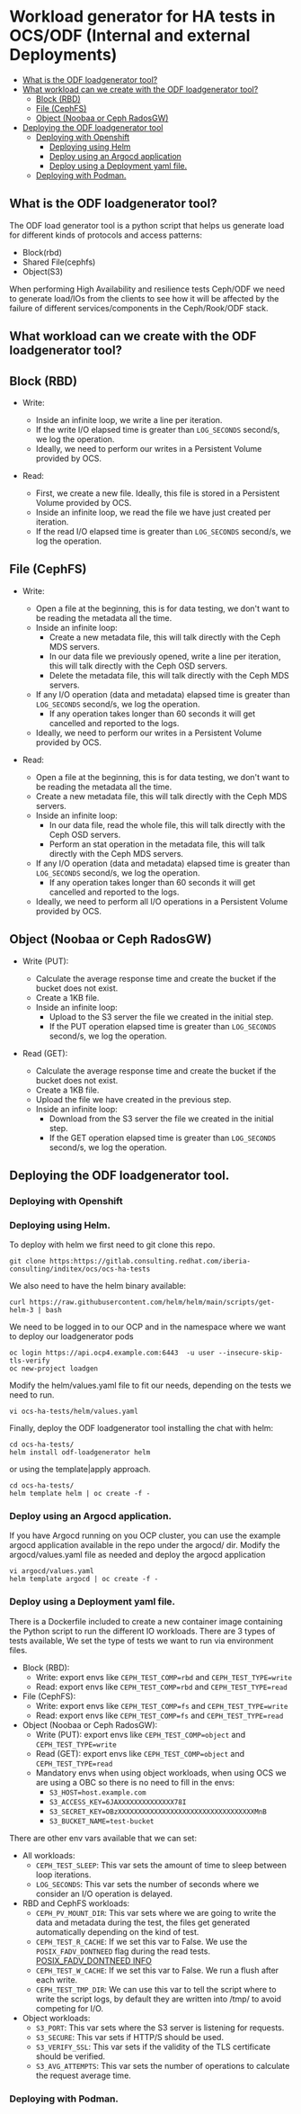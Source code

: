 # Workload generator for HA tests in OCS/ODF (Internal and external Deployments)

- [What is the ODF loadgenerator tool?](#what-is-the-odf-loadgenerator-tool)
- [What workload can we create with the ODF loadgenerator tool?](#what-workload-can-we-create-with-the-odf-loadgenerator-tool)
  * [Block (RBD)](#block-rbd)
  * [File (CephFS)](#file-cephfs)
  * [Object (Noobaa or Ceph RadosGW)](#object-noobaa-or-ceph-radosgw)
- [Deploying the ODF loadgenerator tool](#deploying-the-odf-loadgenerator-tool)
  * [Deploying with Openshift](#deploying-with-openshift)
    + [Deploying using Helm](#deploying-using-helm)
    + [Deploy using an Argocd application](#deploy-using-an-argocd-application)
    + [Deploy using a Deployment yaml file.](#deploy-using-a-deployment-yaml-file)
  * [Deploying with Podman.](#deploying-with-podman)



## What is the ODF loadgenerator tool?

The ODF load generator tool is a python script that helps us generate load for different kinds of protocols and access patterns:

- Block(rbd)
- Shared File(cephfs)
- Object(S3)

When performing High Availability and resilience tests Ceph/ODF we need to generate load/IOs from the clients to see how it will be affected by the failure of different services/components in the Ceph/Rook/ODF stack.

## What workload can we create with the ODF loadgenerator tool?

## Block (RBD)

* Write:
  - Inside an infinite loop, we write a line per iteration.
  - If the write I/O elapsed time is greater than `LOG_SECONDS` second/s, we log the operation.
  - Ideally, we need to perform our writes in a Persistent Volume provided by OCS.

* Read:
  - First, we create a new file. Ideally, this file is stored in a Persistent Volume provided by OCS.
  - Inside an infinite loop, we read the file we have just created per iteration.
  - If the read I/O elapsed time is greater than `LOG_SECONDS` second/s, we log the operation.

## File (CephFS)

* Write:
  - Open a file at the beginning, this is for data testing, we don't want to be reading the metadata all the time.
  - Inside an infinite loop:
    - Create a new metadata file, this will talk directly with the Ceph MDS servers.
    - In our data file we previously opened, write a line per iteration, this will talk directly with the Ceph OSD servers.
    - Delete the metadata file, this will talk directly with the Ceph MDS servers.
  - If any I/O operation (data and metadata) elapsed time is greater than `LOG_SECONDS` second/s, we log the operation.
    - If any operation takes longer than 60 seconds it will get cancelled and reported to the logs.
  - Ideally, we need to perform our writes in a Persistent Volume provided by OCS.

* Read:
  - Open a file at the beginning, this is for data testing, we don't want to be reading the metadata all the time.
  - Create a new metadata file, this will talk directly with the Ceph MDS servers.
  - Inside an infinite loop:
    - In our data file, read the whole file, this will talk directly with the Ceph OSD servers.
    - Perform an stat operation in the metadata file, this will talk directly with the Ceph MDS servers.
  - If any I/O operation (data and metadata) elapsed time is greater than `LOG_SECONDS` second/s, we log the operation.
    - If any operation takes longer than 60 seconds it will get cancelled and reported to the logs.
  - Ideally, we need to perform all I/O operations in a Persistent Volume provided by OCS.

## Object (Noobaa or Ceph RadosGW)

* Write (PUT):
  - Calculate the average response time and create the bucket if the bucket does not exist.
  - Create a 1KB file.
  - Inside an infinite loop:
    - Upload to the S3 server the file we created in the initial step.
    - If the PUT operation elapsed time is greater than `LOG_SECONDS` second/s, we log the operation.

* Read (GET):
  - Calculate the average response time and create the bucket if the bucket does not exist.
  - Create a 1KB file.
  - Upload the file we have created in the previous step.
  - Inside an infinite loop:
    - Download from the S3 server the file we created in the initial step.
    - If the GET operation elapsed time is greater than `LOG_SECONDS` second/s, we log the operation.


## Deploying the ODF loadgenerator tool.

### Deploying with Openshift

### Deploying using Helm.
To deploy with helm we first need to git clone this repo. 
```
git clone https:https://gitlab.consulting.redhat.com/iberia-consulting/inditex/ocs/ocs-ha-tests
```
We also need to have the helm binary available:
```
curl https://raw.githubusercontent.com/helm/helm/main/scripts/get-helm-3 | bash
```

We need to be logged in to our OCP and in the namespace where we want to deploy our loadgenerator pods

```
oc login https://api.ocp4.example.com:6443  -u user --insecure-skip-tls-verify 
oc new-project loadgen
```

Modify the helm/values.yaml file to fit our needs, depending on the tests we need to run.
```
vi ocs-ha-tests/helm/values.yaml
```

Finally, deploy the ODF loadgenerator tool installing the chat with helm:

```
cd ocs-ha-tests/
helm install odf-loadgenerator helm
```

or using the template|apply approach.
```
cd ocs-ha-tests/
helm template helm | oc create -f -
```
### Deploy using an Argocd application.
If you have Argocd running on you OCP cluster, you can use the example argocd application available in the repo under the argocd/ dir.
Modify the argocd/values.yaml file as needed and deploy the argocd application
```
vi argocd/values.yaml
helm template argocd | oc create -f -
```

### Deploy using a Deployment yaml file.

There is a Dockerfile included to create a new container image containing the Python script to run the different IO workloads. There are 3 types of tests available, We set the type of tests we want to run via environment files.

* Block (RBD):
  - Write: export envs like `CEPH_TEST_COMP=rbd` and `CEPH_TEST_TYPE=write`
  - Read: export envs like `CEPH_TEST_COMP=rbd` and `CEPH_TEST_TYPE=read`
* File (CephFS):
  - Write: export envs like `CEPH_TEST_COMP=fs` and `CEPH_TEST_TYPE=write`
  - Read: export envs like `CEPH_TEST_COMP=fs` and `CEPH_TEST_TYPE=read`
* Object (Noobaa or Ceph RadosGW):
  - Write (PUT): export envs like `CEPH_TEST_COMP=object` and `CEPH_TEST_TYPE=write`
  - Read (GET): export envs like `CEPH_TEST_COMP=object` and `CEPH_TEST_TYPE=read`
  - Mandatory envs when using object workloads, when using OCS we are using a OBC so there is no need to fill in the envs:
    - `S3_HOST=host.example.com`
    - `S3_ACCESS_KEY=6JAXXXXXXXXXXXXXX78I`
    - `S3_SECRET_KEY=OBzXXXXXXXXXXXXXXXXXXXXXXXXXXXXXXXXXXMnB`
    - `S3_BUCKET_NAME=test-bucket`

There are other env vars available that we can set:

- All workloads:
  - `CEPH_TEST_SLEEP`: This var sets the amount of time to sleep between loop iterations.
  - `LOG_SECONDS`: This var sets the number of seconds where we consider an I/O operation is delayed.
- RBD and CephFS workloads:
  - `CEPH_PV_MOUNT_DIR`: This var sets where we are going to write the data and metadata during the test, the files get generated automatically depending on the kind of test.
  - `CEPH_TEST_R_CACHE`: If we set this var to False. We use the `POSIX_FADV_DONTNEED` flag during the read tests. [POSIX_FADV_DONTNEED INFO](https://insights.oetiker.ch/linux/fadvise.html)
  - `CEPH_TEST_W_CACHE`: If we set this var to False. We run a flush after each write.
  - `CEPH_TEST_TMP_DIR`: We can use this var to tell the script where to write the script logs, by default they are written into /tmp/ to avoid competing for I/O.
- Object workloads:
  - `S3_PORT`: This var sets where the S3 server is listening for requests.
  - `S3_SECURE`: This var sets if HTTP/S should be used.
  - `S3_VERIFY_SSL`: This var sets if the validity of the TLS certificate should be verified.
  - `S3_AVG_ATTEMPTS`: This var sets the number of operations to calculate the request average time.

### Deploying with Podman.
